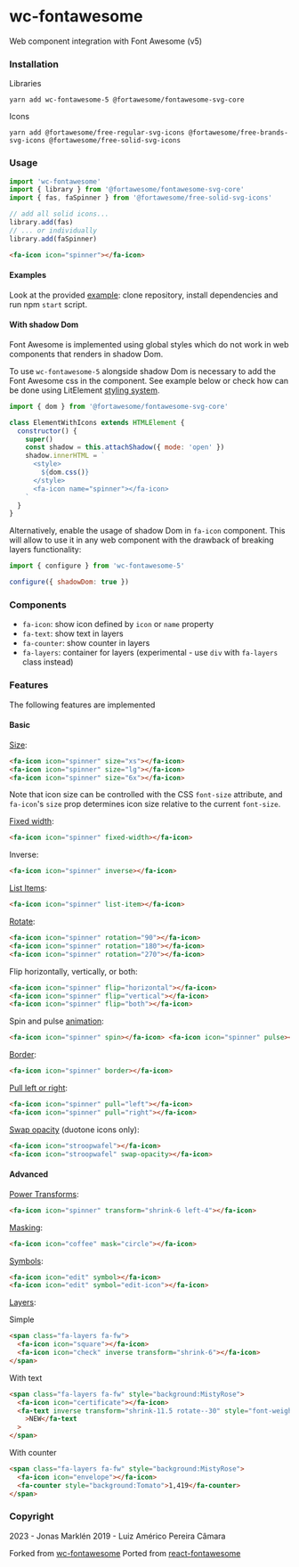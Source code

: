 # wc-fontawesome

Web component integration with Font Awesome (v5)

### Installation

Libraries

```
yarn add wc-fontawesome-5 @fortawesome/fontawesome-svg-core
```

Icons

```
yarn add @fortawesome/free-regular-svg-icons @fortawesome/free-brands-svg-icons @fortawesome/free-solid-svg-icons
```

### Usage

```js
import 'wc-fontawesome'
import { library } from '@fortawesome/fontawesome-svg-core'
import { fas, faSpinner } from '@fortawesome/free-solid-svg-icons'

// add all solid icons...
library.add(fas)
// ... or individually
library.add(faSpinner)
```

```html
<fa-icon icon="spinner"></fa-icon>
```

#### Examples

Look at the provided [example](example/index.html): clone repository, install dependencies and run npm `start` script.

#### With shadow Dom

Font Awesome is implemented using global styles which do not work in web components that renders in shadow Dom.

To use `wc-fontawesome-5` alongside shadow Dom is necessary to add the Font Awesome css in the component. See example below or check
how can be done using LitElement [styling system](example/fa-icon-examples.js#L205).

```js
import { dom } from '@fortawesome/fontawesome-svg-core'

class ElementWithIcons extends HTMLElement {
  constructor() {
    super()
    const shadow = this.attachShadow({ mode: 'open' })
    shadow.innerHTML = `
      <style>
        ${dom.css()}
      </style>
      <fa-icon name="spinner"></fa-icon>
    `
  }
}
```

Alternatively, enable the usage of shadow Dom in `fa-icon` component. This will allow to use it in any web component with the drawback of breaking layers functionality:

```js
import { configure } from 'wc-fontawesome-5'

configure({ shadowDom: true })
```

### Components

- `fa-icon`: show icon defined by `icon` or `name` property
- `fa-text`: show text in layers
- `fa-counter`: show counter in layers
- `fa-layers`: container for layers (experimental - use `div` with `fa-layers` class instead)

### Features

The following features are implemented

#### Basic

[Size](https://fontawesome.com/how-to-use/on-the-web/styling/sizing-icons):

```html
<fa-icon icon="spinner" size="xs"></fa-icon>
<fa-icon icon="spinner" size="lg"></fa-icon>
<fa-icon icon="spinner" size="6x"></fa-icon>
```

Note that icon size can be controlled with the CSS `font-size` attribute, and `fa-icon`'s `size` prop determines icon size relative to the current `font-size`.

[Fixed width](https://fontawesome.com/how-to-use/on-the-web/styling/fixed-width-icons):

```html
<fa-icon icon="spinner" fixed-width></fa-icon>
```

Inverse:

```html
<fa-icon icon="spinner" inverse></fa-icon>
```

[List Items](https://fontawesome.com/how-to-use/on-the-web/styling/icons-in-a-list):

```html
<fa-icon icon="spinner" list-item></fa-icon>
```

[Rotate](https://fontawesome.com/how-to-use/on-the-web/styling/rotating-icons):

```html
<fa-icon icon="spinner" rotation="90"></fa-icon>
<fa-icon icon="spinner" rotation="180"></fa-icon>
<fa-icon icon="spinner" rotation="270"></fa-icon>
```

Flip horizontally, vertically, or both:

```html
<fa-icon icon="spinner" flip="horizontal"></fa-icon>
<fa-icon icon="spinner" flip="vertical"></fa-icon>
<fa-icon icon="spinner" flip="both"></fa-icon>
```

Spin and pulse [animation](https://fontawesome.com/how-to-use/on-the-web/styling/animating-icons):

```html
<fa-icon icon="spinner" spin></fa-icon> <fa-icon icon="spinner" pulse></fa-icon>
```

[Border](https://fontawesome.com/how-to-use/on-the-web/styling/bordered-pulled-icons):

```html
<fa-icon icon="spinner" border></fa-icon>
```

[Pull left or right](https://fontawesome.com/how-to-use/on-the-web/styling/bordered-pulled-icons):

```html
<fa-icon icon="spinner" pull="left"></fa-icon>
<fa-icon icon="spinner" pull="right"></fa-icon>
```

[Swap opacity](https://fontawesome.com/how-to-use/on-the-web/styling/duotone-icons) (duotone icons only):

```html
<fa-icon icon="stroopwafel"></fa-icon>
<fa-icon icon="stroopwafel" swap-opacity></fa-icon>
```

#### Advanced

[Power Transforms](https://fontawesome.com/how-to-use/on-the-web/styling/power-transforms):

```html
<fa-icon icon="spinner" transform="shrink-6 left-4"></fa-icon>
```

[Masking](https://fontawesome.com/how-to-use/on-the-web/styling/masking):

```html
<fa-icon icon="coffee" mask="circle"></fa-icon>
```

[Symbols](https://fontawesome.com/how-to-use/on-the-web/advanced/svg-symbols):

```html
<fa-icon icon="edit" symbol></fa-icon>
<fa-icon icon="edit" symbol="edit-icon"></fa-icon>
```

[Layers](https://fontawesome.com/how-to-use/on-the-web/styling/layering):

Simple

```html
<span class="fa-layers fa-fw">
  <fa-icon icon="square"></fa-icon>
  <fa-icon icon="check" inverse transform="shrink-6"></fa-icon>
</span>
```

With text

```html
<span class="fa-layers fa-fw" style="background:MistyRose">
  <fa-icon icon="certificate"></fa-icon>
  <fa-text inverse transform="shrink-11.5 rotate--30" style="font-weight:900"
    >NEW</fa-text
  >
</span>
```

With counter

```html
<span class="fa-layers fa-fw" style="background:MistyRose">
  <fa-icon icon="envelope"></fa-icon>
  <fa-counter style="background:Tomato">1,419</fa-counter>
</span>
```

### Copyright

2023 - Jonas Marklén
2019 - Luiz Américo Pereira Câmara

Forked from [wc-fontawesome](https://github.com/blikblum/wc-fontawesome)
Ported from [react-fontawesome](https://github.com/FortAwesome/react-fontawesome)
